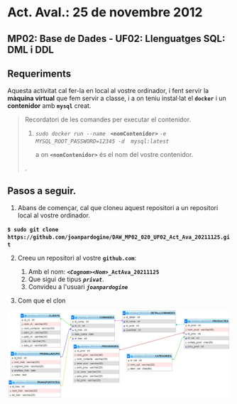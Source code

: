 # Act. Aval.: 25 de novembre 2012
## **MP02**: Base de Dades - **UF02**: Llenguatges SQL: DML i DDL

## Requeriments

Aquesta activitat cal fer-la en local al vostre ordinador, i fent servir la **màquina virtual** que fem servir a classe, i a on teniu instal·lat el **```docker```** i un **contenidor** amb **```mysql```** creat.

> Recordatori de les comandes per executar el contenidor.
> 
> 1.  *```sudo docker run --name ```*  **```<nomContenidor>```** *```-e MYSQL_ROOT_PASSWORD=12345 -d  mysql:latest```*
>
>     a on **```<nomContenidor>```** és el nom del vostre contenidor.
> 
> .

## Pasos a seguir.

1. Abans de començar, cal que cloneu aquest repositori a un repositori local al vostre ordinador.

**```$ sudo git clone https://github.com/joanpardogine/DAW_MP02_020_UF02_Act_Ava_20211125.git```**

2. Creeu un repositori al vostre **```github.com```**:
    1. Amb el nom: ***```<Cognom><Nom>```*```_ActAva_20211125```**
    1. Que sigui de tipus ***```privat```***.
    1. Convideu a l'usuari ***```joanpardogine```***

1. Com que el clon 

![MER](./ActAva_20211125_MER.png)

